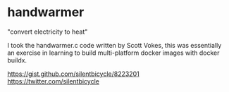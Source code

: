 # handwarmer
"convert electricity to heat"

I took the handwarmer.c code written by Scott Vokes, this was essentially an exercise in learning to build multi-platform docker images with docker buildx.

https://gist.github.com/silentbicycle/8223201 
https://twitter.com/silentbicycle
